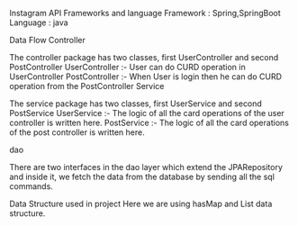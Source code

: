 <p>Instagram API
Frameworks and language
Framework : Spring,SpringBoot
Language : java 
</p>Data Flow
Controller
<p>The controller package has two classes, first UserController and second PostController
UserController :- User can do CURD operation in UserController
PostController :- When User is login then he can do CURD operation from the PostController
Service</p>
<p>The service package has two classes, first UserService and second PostService
UserService :- The logic of all the card operations of the user controller is written here.
PostService :- The logic of all the card operations of the post controller is written here.
</p>dao
<p>There are two interfaces in the dao layer which extend the JPARepository and inside it, we fetch the data from the database by sending all the sql commands.</p>
<p>Data Structure used in project
Here we are using hasMap and List data structure.
</p>
